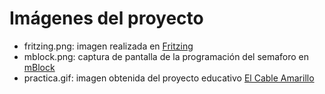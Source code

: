 # Imágenes del proyecto

* fritzing.png: imagen realizada en [Fritzing][1]
* mblock.png: captura de pantalla de la programación del semaforo en [mBlock][1]
* practica.gif: imagen obtenida del proyecto educativo [El Cable Amarillo][2]

[1]: http://fritzing.org/home/
[2]: http://www.mblock.cc/
[3]: https://programoergosum.gitbooks.io/practicas-educativas-con-arduino/content/Practicas/Semaforo-simple/